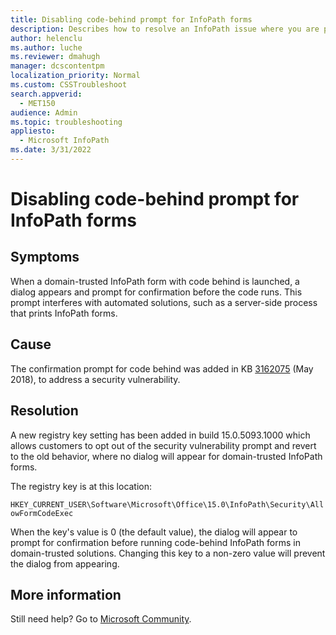 ```yaml
---
title: Disabling code-behind prompt for InfoPath forms
description: Describes how to resolve an InfoPath issue where you are prompted for confirmation before running code in a form.
author: helenclu
ms.author: luche
ms.reviewer: dmahugh
manager: dcscontentpm
localization_priority: Normal
ms.custom: CSSTroubleshoot
search.appverid: 
  - MET150
audience: Admin
ms.topic: troubleshooting
appliesto: 
  - Microsoft InfoPath
ms.date: 3/31/2022
---
```

# Disabling code-behind prompt for InfoPath forms

## Symptoms

When a domain-trusted InfoPath form with code behind is launched, a dialog appears and prompt for confirmation before the code runs. This prompt interferes with automated solutions, such as a server-side process that prints InfoPath forms.

## Cause

The confirmation prompt for code behind was added in KB [3162075](https://support.microsoft.com/en-us/help/3162075/description-of-the-security-update-for-infopath-2013-may-8-2018) (May 2018), to address a security vulnerability.

## Resolution

A new registry key setting has been added in build 15.0.5093.1000 which allows customers to opt out of the security vulnerability prompt and revert to the old behavior, where no dialog will appear for domain-trusted InfoPath forms.

The registry key is at this location:

`HKEY_CURRENT_USER\Software\Microsoft\Office\15.0\InfoPath\Security\AllowFormCodeExec`

When the key's value is 0 (the default value), the dialog will appear to prompt for confirmation before running code-behind InfoPath forms in domain-trusted solutions. Changing this key to a non-zero value will prevent the dialog from appearing.

## More information

Still need help? Go to [Microsoft Community](https://answers.microsoft.com/).
